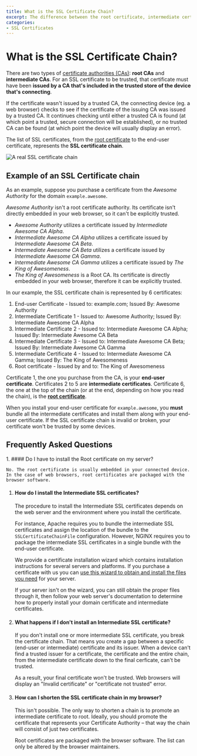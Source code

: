 ```yaml
---
title: What is the SSL Certificate Chain?
excerpt: The difference between the root certificate, intermediate certificates, and server certificate.
categories:
- SSL Certificates
---
```


# What is the SSL Certificate Chain?

There are two types of [certificate authorities (CAs)](/articles/what-is-certificate-authority): **root CAs** and **intermediate CAs**. For an SSL certificate to be trusted, that certificate must have been **issued by a CA that's included in the trusted store of the device that's connecting**.

If the certificate wasn't issued by a trusted CA, the connecting device (eg. a web browser) checks to see if the certificate of the issuing CA was issued by a trusted CA. It continues checking until either a trusted CA is found (at which point a trusted, secure connection will be established), or no trusted CA can be found (at which point the device will usually display an error).

The list of SSL certificates, from the [root certificate](/articles/what-is-ssl-root-certificate) to the end-user certificate, represents the **SSL certificate chain**.

![A real SSL certificate chain](/files/dnsimple-ssl-chain.png)

## Example of an SSL Certificate chain

As an example, suppose you purchase a certificate from the *Awesome Authority* for the domain `example.awesome`.

*Awesome Authority* isn't a root certificate authority. Its certificate isn't directly embedded in your web browser, so it can't be explicitly trusted.

- *Awesome Authority* utilizes a certificate issued by *Intermediate Awesome CA Alpha*.
- *Intermediate Awesome CA Alpha* utilizes a certificate issued by *Intermediate Awesome CA Beta*.
- *Intermediate Awesome CA Beta* utilizes a certificate issued by *Intermediate Awesome CA Gamma*.
- *Intermediate Awesome CA Gamma* utilizes a certificate issued by *The King of Awesomeness*.
- *The King of Awesomeness* is a Root CA. Its certificate is directly embedded in your web browser, therefore it can be explicitly trusted.

In our example, the SSL certificate chain is represented by 6 certificates:

1. End-user Certificate - Issued to: example.com; Issued By: Awesome Authority
1. Intermediate Certificate 1 - Issued to: Awesome Authority; Issued By: Intermediate Awesome CA Alpha
1. Intermediate Certificate 2 - Issued to: Intermediate Awesome CA Alpha; Issued By: Intermediate Awesome CA Beta
1. Intermediate Certificate 3 - Issued to: Intermediate Awesome CA Beta; Issued By: Intermediate Awesome CA Gamma
1. Intermediate Certificate 4 - Issued to: Intermediate Awesome CA Gamma; Issued By: The King of Awesomeness
1. Root certificate - Issued by and to: The King of Awesomeness

Certificate 1, the one you purchase from the CA, is your **end-user certificate**. Certificates 2 to 5 are **intermediate certificates**. Certificate 6, the one at the top of the chain (or at the end, depending on how you read the chain), is the [**root certificate**](/articles/what-is-ssl-root-certificate).

When you install your end-user certificate for `example.awesome`, you **must** bundle all the intermediate certificates and install them along with your end-user certificate. If the SSL certificate chain is invalid or broken, your certificate won't be trusted by some devices.

## Frequently Asked Questions

<div class="section-faq" markdown="1">
1.  #### Do I have to install the Root certificate on my server?

    No. The root certificate is usually embedded in your connected device. In the case of web browsers, root certificates are packaged with the browser software.

1.  #### How do I install the Intermediate SSL certificates?

    The procedure to install the Intermediate SSL certificates depends on the web server and the environment where you install the certificate.

    For instance, Apache requires you to bundle the intermediate SSL certificates and assign the location of the bundle to the `SSLCertificateChainFile` configuration. However, NGINX requires you to package the intermediate SSL certificates in a single bundle with the end-user certificate.

    We provide a certificate installation wizard which contains installation instructions for several servers and platforms. If you purchase a certificate with us you can [use this wizard to obtain and install the files you need](/articles/installing-ssl-certificate) for your server.

    If your server isn't on the wizard, you can still obtain the proper files through it, then follow your web server's documentation to determine how to properly install your domain certificate and intermediate certificates.

1.  #### What happens if I don't install an Intermediate SSL certificate?

    If you don't install one or more intermediate SSL certificate, you break the certificate chain. That means you create a gap between a specific (end-user or intermediate) certificate and its issuer. When a device can't find a trusted issuer for a certificate, the certificate and the entire chain, from the intermediate certificate down to the final cerficate, can't be trusted.

    As a result, your final certificate won't be trusted. Web browsers will display an "Invalid certificate" or "certificate not trusted" error.

1.  #### How can I shorten the SSL certificate chain in my browser?

    This isn't possible. The only way to shorten a chain is to promote an intermediate certificate to root. Ideally, you should promote the certificate that represents your Certificate Authority – that way the chain will consist of just two certificates.

    Root certificates are packaged with the browser software. The list can only be altered by the browser maintainers.
</div>
